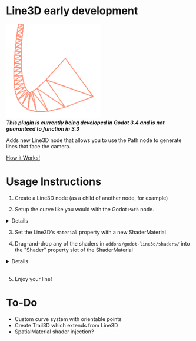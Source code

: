 # Line3D early development
<img src="icon.png"></img><br>
***This plugin is currently being developed in Godot 3.4 and is not guaranteed to function in 3.3***    

Adds new Line3D node that allows you to use the Path node to generate lines that face the camera.

[How it Works!](HOW.md)

# Usage Instructions

1.  Create a Line3D node (as a child of another node, for example)

2.  Setup the curve like you would with the Godot `Path` node. 
<details>

Select the `Line3D`, click the yellow-y "Add Points" icon at the top of the viewport and click around to create points.

To add handles to a point, click the greyish "Select Points" icon at the top of the viewport, hold Shift and click-and-drag on a point to add curve handles to it.

</details>

3.  Set the Line3D's `Material` property with a new ShaderMaterial

4. Drag-and-drop any of the shaders in `addons/godot-line3d/shaders/` into the "Shader" property slot of the ShaderMaterial
<details>

You can modify one of the provided shaders, but remember to copy it to a fresh-new Shader resource first by clicking the little down-arrow next to the Shader resource and clicking "Make Unique", so your cool changes don't overwrite the original Shader resource file!

![Godot UI with "Make Unique" highlighted](unique_shader.png)

</details>
<br>

5.  Enjoy your line!

# To-Do
- Custom curve system with orientable points 
- Create Trail3D which extends from Line3D
- SpatialMaterial shader injection?